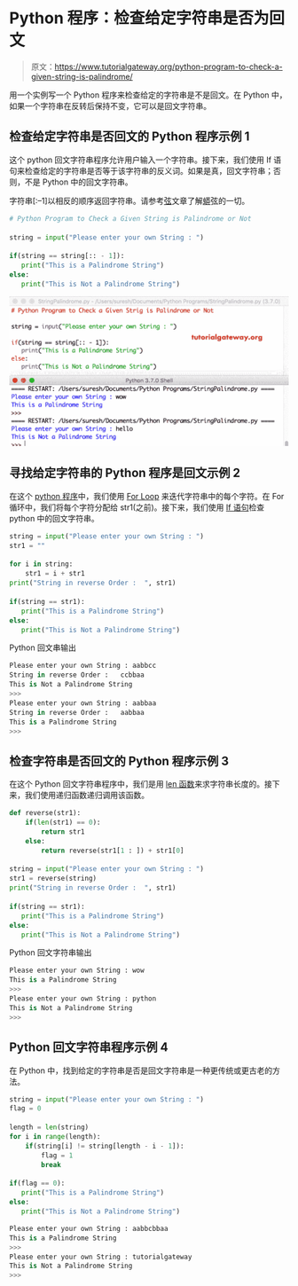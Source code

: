 # Python 程序：检查给定字符串是否为回文

> 原文：<https://www.tutorialgateway.org/python-program-to-check-a-given-string-is-palindrome/>

用一个实例写一个 Python 程序来检查给定的字符串是不是回文。在 Python 中，如果一个字符串在反转后保持不变，它可以是回文字符串。

## 检查给定字符串是否回文的 Python 程序示例 1

这个 python 回文字符串程序允许用户输入一个字符串。接下来，我们使用 If 语句来检查给定的字符串是否等于该字符串的反义词。如果是真，回文字符串；否则，不是 Python 中的回文字符串。

字符串[:–1]以相反的顺序返回字符串。请参考[弦](https://www.tutorialgateway.org/python-string/)文章了解[蟒](https://www.tutorialgateway.org/python-tutorial/)弦的一切。

```py
# Python Program to Check a Given String is Palindrome or Not

string = input("Please enter your own String : ")

if(string == string[:: - 1]):
   print("This is a Palindrome String")
else:
   print("This is Not a Palindrome String")
```

![Python Program to Check a Given String is Palindrome or Not 1](img/440128141445489e9f01153daf59cad8.png)

## 寻找给定字符串的 Python 程序是回文示例 2

在这个 [python 程序](https://www.tutorialgateway.org/python-programming-examples/)中，我们使用 [For Loop](https://www.tutorialgateway.org/python-for-loop/) 来迭代字符串中的每个字符。在 For 循环中，我们将每个字符分配给 str1(之前)。接下来，我们使用 [If 语句](https://www.tutorialgateway.org/python-if-statement/)检查 python 中的回文字符串。

```py
string = input("Please enter your own String : ")
str1 = ""

for i in string:
    str1 = i + str1  
print("String in reverse Order :  ", str1)

if(string == str1):
   print("This is a Palindrome String")
else:
   print("This is Not a Palindrome String")
```

Python 回文串输出

```py
Please enter your own String : aabbcc
String in reverse Order :   ccbbaa
This is Not a Palindrome String
>>> 
Please enter your own String : aabbaa
String in reverse Order :   aabbaa
This is a Palindrome String
>>> 
```

## 检查字符串是否回文的 Python 程序示例 3

在这个 Python 回文字符串程序中，我们是用 [len 函数](https://www.tutorialgateway.org/python-len-function/)来求字符串长度的。接下来，我们使用递归函数递归调用该函数。

```py
def reverse(str1):
    if(len(str1) == 0):
        return str1
    else:
        return reverse(str1[1 : ]) + str1[0]

string = input("Please enter your own String : ")
str1 = reverse(string)
print("String in reverse Order :  ", str1)

if(string == str1):
   print("This is a Palindrome String")
else:
   print("This is Not a Palindrome String")
```

Python 回文字符串输出

```py
Please enter your own String : wow
This is a Palindrome String
>>> 
Please enter your own String : python
This is Not a Palindrome String
>>> 
```

## Python 回文字符串程序示例 4

在 Python 中，找到给定的字符串是否是回文字符串是一种更传统或更古老的方法。

```py
string = input("Please enter your own String : ")
flag = 0

length = len(string)
for i in range(length):
    if(string[i] != string[length - i - 1]):
        flag = 1
        break

if(flag == 0):
   print("This is a Palindrome String")
else:
   print("This is Not a Palindrome String")
```

```py
Please enter your own String : aabbcbbaa
This is a Palindrome String
>>> 
Please enter your own String : tutorialgateway
This is Not a Palindrome String
>>>
```